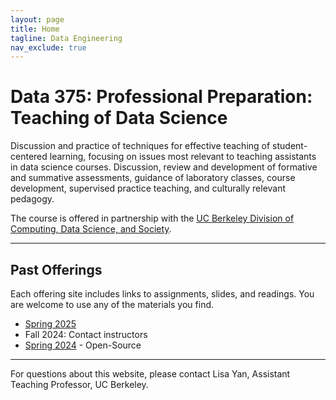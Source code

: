 ```yaml
---
layout: page
title: Home
tagline: Data Engineering
nav_exclude: true
---
```


Data 375: Professional Preparation: Teaching of Data Science
====

Discussion and practice of techniques for effective teaching of student-centered learning, focusing on issues most relevant to teaching assistants in data science courses. Discussion, review and development of formative and summative assessments, guidance of laboratory classes, course development, supervised practice teaching, and culturally relevant pedagogy.

The course is offered in partnership with the [UC Berkeley Division of Computing, Data Science, and Society](http://data.berkeley.edu).

-------------------

Past Offerings
----

Each offering site includes links to assignments, slides, and readings.
You are welcome to use any of the materials you find.

- [Spring 2025](/sp25)
- Fall 2024: Contact instructors
- [Spring 2024](/sp24) - Open-Source

-------------------

For questions about this website, please contact Lisa Yan, Assistant Teaching Professor, UC Berkeley.
